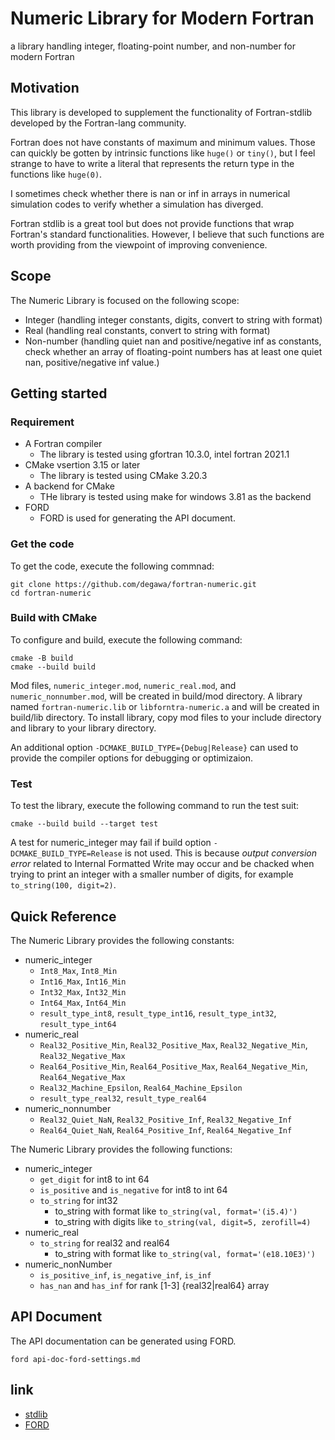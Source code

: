 # Numeric Library for Modern Fortran

a library handling integer, floating-point number, and non-number for modern Fortran

## Motivation
This library is developed to supplement the functionality of Fortran-stdlib developed by the Fortran-lang community.

Fortran does not have constants of maximum and minimum values. Those can quickly be gotten by intrinsic functions like `huge()` or `tiny()`, but I feel strange to have to write a literal that represents the return type in the functions like `huge(0)`.

I sometimes check whether there is nan or inf in arrays in numerical simulation codes to verify whether a simulation has diverged.

Fortran stdlib is a great tool but does not provide functions that wrap Fortran's standard functionalities. However, I believe that such functions are worth providing from the viewpoint of improving convenience.

## Scope
The Numeric Library is focused on the following scope:

- Integer (handling integer constants, digits, convert to string with format)
- Real (handling real constants, convert to string with format)
- Non-number (handling quiet nan and positive/negative inf as constants, check whether an array of floating-point numbers has at least one quiet nan, positive/negative inf value.)

## Getting started
### Requirement
- A Fortran compiler
    - The library is tested using gfortran 10.3.0, intel fortran 2021.1
- CMake vsertion 3.15 or later
    - The library is tested using CMake 3.20.3
- A backend for CMake
    - THe library is tested using make for windows 3.81 as the backend
- FORD
    - FORD is used for generating the API document.

### Get the code
To get the code, execute the following commnad:

```console
git clone https://github.com/degawa/fortran-numeric.git
cd fortran-numeric
```

### Build with CMake
To configure and build, execute the following command:

```console
cmake -B build
cmake --build build
```

Mod files, `numeric_integer.mod`, `numeric_real.mod`, and `numeric_nonnumber.mod`, will be created in build/mod directory.
A library named `fortran-numeric.lib` or `libforntra-numeric.a` and will be created in build/lib directory.
To install library, copy mod files to your include directory and library to your library directory.

An additional option `-DCMAKE_BUILD_TYPE={Debug|Release}` can used to provide the compiler options for debugging or optimizaion.

### Test
To test the library, execute the following command to run the test suit:

```console
cmake --build build --target test
```

A test for numeric_integer may fail if build option `-DCMAKE_BUILD_TYPE=Release` is not used.
This is because *output conversion error* related to Internal Formatted Write may occur and be chacked when trying to print an integer with a smaller number of digits, for example `to_string(100, digit=2)`.

## Quick Reference
The Numeric Library provides the following constants:

- numeric_integer
    - `Int8_Max`, `Int8_Min`
    - `Int16_Max`, `Int16_Min`
    - `Int32_Max`, `Int32_Min`
    - `Int64_Max`, `Int64_Min`
    - `result_type_int8`, `result_type_int16`, `result_type_int32`, `result_type_int64`
- numeric_real
    - `Real32_Positive_Min`, `Real32_Positive_Max`, `Real32_Negative_Min`, `Real32_Negative_Max`
    - `Real64_Positive_Min`, `Real64_Positive_Max`, `Real64_Negative_Min`, `Real64_Negative_Max`
    - `Real32_Machine_Epsilon`, `Real64_Machine_Epsilon`
    - `result_type_real32`, `result_type_real64`
- numeric_nonnumber
    - `Real32_Quiet_NaN`, `Real32_Positive_Inf`, `Real32_Negative_Inf`
    - `Real64_Quiet_NaN`, `Real64_Positive_Inf`, `Real64_Negative_Inf`

The Numeric Library provides the following functions:
- numeric_integer
    - `get_digit` for int8 to int 64
    - `is_positive` and `is_negative` for int8 to int 64
    - `to_string` for int32
        - to_string with format like `to_string(val, format='(i5.4)')`
        - to_string with digits like `to_string(val, digit=5, zerofill=4)`
- numeric_real
    - `to_string` for real32 and real64
        - to_string with format like `to_string(val, format='(e18.10E3)')`
- numeric_nonNumber
    - `is_positive_inf`, `is_negative_inf`, `is_inf`
    - `has_nan` and `has_inf` for rank [1-3] {real32|real64} array

## API Document
The API documentation can be generated using FORD.

```console
ford api-doc-ford-settings.md
```

## link
- [stdlib](https://github.com/fortran-lang/stdlib)
- [FORD](https://github.com/Fortran-FOSS-Programmers/ford)
